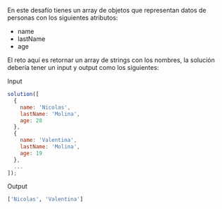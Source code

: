 En este desafío tienes un array de objetos que representan datos de personas con los siguientes atributos:

- name
- lastName
- age

El reto aquí es retornar un array de strings con los nombres, la solución debería tener un input y output como los siguientes:

Input

```js
solution([
  {
    name: 'Nicolas',
    lastName: 'Molina',
    age: 28
  },
  {
    name: 'Valentina',
    lastName: 'Molina',
    age: 19
  },
  ...
]);
```

Output

```sh
['Nicolas', 'Valentina']
```
